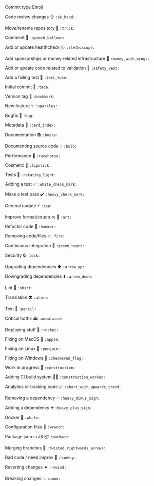 Commit type	Emoji

Code review changes	           👌️ `:ok_hand:`

Move/rename repository	       🚚️ `:truck:`

Comment                        💬️ `:speech_balloon:`

Add or update healthcheck      🩺️ `:stethoscope:`


Add sponsorships or money 
related infrastructure         💸️ `:money_with_wings:`


Add or update code 
related to validation          🦺️ `:safety_vest:`

Add a failing test             🧪️ `:test_tube:`

Initial commit                 🎉️ `:tada:`

Version tag                    🔖️ `:bookmark:`

New feature	                   ✨️ `:sparkles:`

Bugfix	                       🐛️ `:bug:`

Metadata	                   📇 `:card_index:`

Documentation	               📚️ `:books:`

Documenting source code	       💡 `:bulb:`

Performance	                   🐎️ `:racehorse:`

Cosmetic	                   💄️ `:lipstick:`

Tests	                       🚨️ `:rotating_light:`

Adding a test	               ✅ `:white_check_mark:`

Make a test pass	           ✔️ `:heavy_check_mark:`

General update	               ⚡️ `:zap:`

Improve format/structure	   🎨 `:art:`

Refactor code	               🔨 `:hammer:`

Removing code/files	           🔥 `:fire:`

Continuous Integration	       💚️ `:green_heart:`

Security	                   🔒️ `:lock:`

Upgrading dependencies	       ⬆️ `:arrow_up:`

Downgrading dependencies	   ⬇️ `:arrow_down:`

Lint	                       👕️ `:shirt:`

Translation	                   👽️ `:alien:`

Text	                       📝️ `:pencil:`

Critical hotfix	               🚑️ `:ambulance:`

Deploying stuff	               🚀 `:rocket:`

Fixing on MacOS	               🍎️ `:apple:`

Fixing on Linux	               🐧️ `:penguin:`

Fixing on Windows	           🏁 `:checkered_flag:`

Work in progress	           🚧️ `:construction:`

Adding CI build system	       👷‍♂️️ `:construction_worker:`

Analytics or tracking code	   📈️ `:chart_with_upwards_trend:`

Removing a dependency	       ➖️ `:heavy_minus_sign:`

Adding a dependency	           ➕️ `:heavy_plus_sign:`

Docker	                       🐳️ `:whale:`

Configuration files	           🔧️ `:wrench:`

Package.json in JS	           📦️ `:package:`

Merging branches	           🔀️ `:twisted_rightwards_arrows:`

Bad code / need improv        💩️ `:hankey:`

Reverting changes	           ⏪ `:rewind:`

Breaking changes	           💥️ `:boom:`
